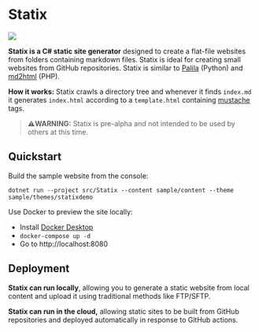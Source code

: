 # Statix

![](https://img.shields.io/github/workflow/status/swharden/Statix/build%20and%20test)

**Statix is a C# static site generator** designed to create a flat-file websites from folders containing markdown files. Statix is ideal for creating small websites from GitHub repositories. Statix is similar to [Palila](https://github.com/swharden/Palila) (Python) and [md2html](https://github.com/swharden/md2html-php) (PHP).

**How it works:** Statix crawls a directory tree and whenever it finds `index.md` it generates `index.html` according to a `template.html` containing [mustache](https://mustache.github.io) tags.

> **⚠️WARNING:** Statix is pre-alpha and not intended to be used by others at this time.

## Quickstart

Build the sample website from the console:

```
dotnet run --project src/Statix --content sample/content --theme sample/themes/statixdemo
```

Use Docker to preview the site locally:
* Install [Docker Desktop](https://www.docker.com/products/docker-desktop) 
* `docker-compose up -d`
* Go to http://localhost:8080

## Deployment

**Statix can run locally**, allowing you to generate a static website from local content and upload it using traditional methods like FTP/SFTP.

**Statix can run in the cloud,** allowing static sites to be built from GitHub repositories and deployed automatically in response to GitHub actions.
